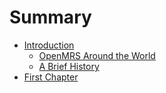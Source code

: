 # Summary

* [Introduction](README.md)
    * [OpenMRS Around the World](openmrs-around-the-world.md)
    * [A Brief History](a-brief-history.md)
* [First Chapter](chapter1.md)


